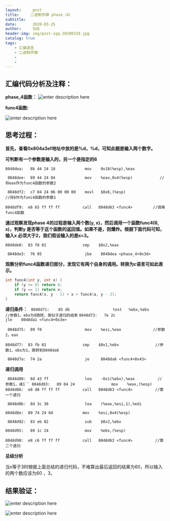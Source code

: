 ```yaml
---
layout:     post
title:     二进制炸弹 phase（4）
subtitle:   
date:       2020-03-25
author:     SGQ
header-img: img/post-sgq-20200319.jpg
catalog: true
tags:
    - 汇编语言
    - 二进制炸弹
    - 
    - 
---
```


## 汇编代码分析及注释：
**phase_4函数：**
![enter description here](https://imgkr.cn-bj.ufileos.com/cc9c5b12-1f5d-4983-ab40-a9be72aa2f08.png)

**func4函数:**

![enter description here](https://imgkr.cn-bj.ufileos.com/78e2868c-b642-4854-acd8-a4dda31064ea.png)

## 思考过程：
**首先，查看0x804a3ef地址中放的是%d，%d，可知此题是输入两个数字。**

**可判断有一个参数是输入的，另一个是指定的6**

`8048dea:	8b 44 24 18          	mov    0x18(%esp),%eax`

` 8048dee:	89 44 24 04          	mov    %eax,0x4(%esp)            //将eax作为func4函数的参数2`

` 8048df2:	c7 04 24 06 00 00 00 	movl   $0x6,(%esp)                //将6作为func4函数的参数1`

 `8048df9:	e8 65 ff ff ff       	call   8048d63 <func4>         //调用func4函数`

**通过观察发现phase 4的过程是输入两个数(y, x)，然后调用一个函数func4(6, x)，判断y 是否等于这个函数的返回值。如果不是，则爆炸。根据下面代码可知，输入x 必须大于2，我们假设输入的是x=3。**

` 8048de0:	83 f8 02             	cmp    $0x2,%eax  `   

` 8048de3:	76 05                	jbe    8048dea <phase_4+0x3d>`

**观察分析func4函数递归部分，发现它有两个自身的调用。转换为c语言可如此表示。**


``` c
int func4(int y, int x) {
    if (y <= 0) return 0;
    if (y == 1) return x;
    return func4(x, y - 1) + x + func4(a, y - 2);
}

```
**递归条件：**
`
8048d71:	85 db                	test   %ebx,%ebx               //参数1，ebx为0跳转，类似于递归的结束`
`
 8048d73:	7e 2c                	jle    8048da1 <func4+0x3e>   `    
 
` 8048d75:	89 f0                	mov    %esi,%eax              //参数2，eax`

` 8048d77:	83 fb 01             	cmp    $0x1,%ebx                //参数1，ebx为1，跳转到8048da6 `

` 8048d7a:	74 2a                	je     8048da6 <func4+0x43>`

**递归调用**

` 8048d80:	8d 43 ff             	lea    -0x1(%ebx),%eax          //参数1，减1``
 8048d83:	89 04 24             	mov    %eax,(%esp)`
` 8048d86:	e8 d8 ff ff ff       	call   8048d63 <func4>          //第一个递归`

` 8048d8b:	8d 3c 30             	lea    (%eax,%esi,1),%edi`

 `8048d8e:	89 74 24 04          	mov    %esi,0x4(%esp)`
 
` 8048d92:	83 eb 02             	sub    $0x2,%ebx`

`8048d95:	89 1c 24             	mov    %ebx,(%esp)`

 `8048d98:	e8 c6 ff ff ff       	call   8048d63 <func4>          //第二个递归`
 
**总结分析**

当x等于3时根据上面总结的递归代码，不难算出最后返回的结果为60，所以输入的两个数应该为60 ，3。

## 结果验证：

![enter description here](https://imgkr.cn-bj.ufileos.com/2dc34541-3ded-432b-98a7-ae6c06cab3dd.png)

![enter description here](https://imgkr.cn-bj.ufileos.com/9aa675d3-551e-4800-8c85-028e49e124e2.png)